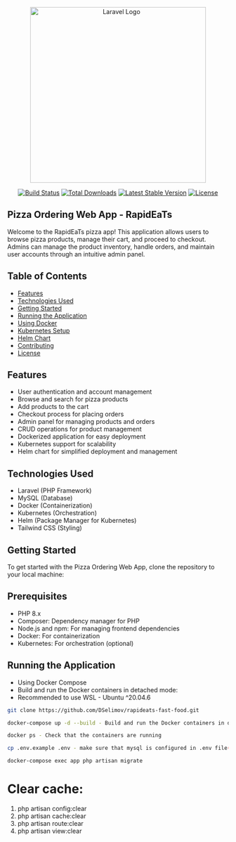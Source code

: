 <p align="center"><a href="https://laravel.com" target="_blank"><img src="https://raw.githubusercontent.com/laravel/art/master/logo-lockup/5%20SVG/2%20CMYK/1%20Full%20Color/laravel-logolockup-cmyk-red.svg" width="400" alt="Laravel Logo"></a></p>

<p align="center">
<a href="https://github.com/laravel/framework/actions"><img src="https://github.com/laravel/framework/workflows/tests/badge.svg" alt="Build Status"></a>
<a href="https://packagist.org/packages/laravel/framework"><img src="https://img.shields.io/packagist/dt/laravel/framework" alt="Total Downloads"></a>
<a href="https://packagist.org/packages/laravel/framework"><img src="https://img.shields.io/packagist/v/laravel/framework" alt="Latest Stable Version"></a>
<a href="https://packagist.org/packages/laravel/framework"><img src="https://img.shields.io/packagist/l/laravel/framework" alt="License"></a>
</p>

## Pizza Ordering Web App - RapidEaTs

Welcome to the RapidEaTs pizza app! This application allows users to browse pizza products, manage their cart, and proceed to checkout. Admins can manage the product inventory, handle orders, and maintain user accounts through an intuitive admin panel.

## Table of Contents

- [Features](#features)
- [Technologies Used](#technologies-used)
- [Getting Started](#getting-started)
- [Running the Application](#running-the-application)
- [Using Docker](#using-docker)
- [Kubernetes Setup](#kubernetes-setup)
- [Helm Chart](#helm-chart)
- [Contributing](#contributing)
- [License](#license)

## Features

- User authentication and account management
- Browse and search for pizza products
- Add products to the cart
- Checkout process for placing orders
- Admin panel for managing products and orders
- CRUD operations for product management
- Dockerized application for easy deployment
- Kubernetes support for scalability
- Helm chart for simplified deployment and management

## Technologies Used

- Laravel (PHP Framework)
- MySQL (Database)
- Docker (Containerization)
- Kubernetes (Orchestration)
- Helm (Package Manager for Kubernetes)
- Tailwind CSS (Styling)

## Getting Started

To get started with the Pizza Ordering Web App, clone the repository to your local machine:

## Prerequisites
- PHP 8.x
- Composer: Dependency manager for PHP
- Node.js and npm: For managing frontend dependencies
- Docker: For containerization
- Kubernetes: For orchestration (optional)

## Running the Application

- Using Docker Compose
- Build and run the Docker containers in detached mode:
- Recommended to use WSL - Ubuntu ^20.04.6 

```bash
git clone https://github.com/DSelimov/rapideats-fast-food.git

docker-compose up -d --build - Build and run the Docker containers in detached mode

docker ps - Check that the containers are running

cp .env.example .env - make sure that mysql is configured in .env file(db,host,port,password) 

docker-compose exec app php artisan migrate

```

# Clear cache:

1) php artisan config:clear
2) php artisan cache:clear
3) php artisan route:clear
4) php artisan view:clear





